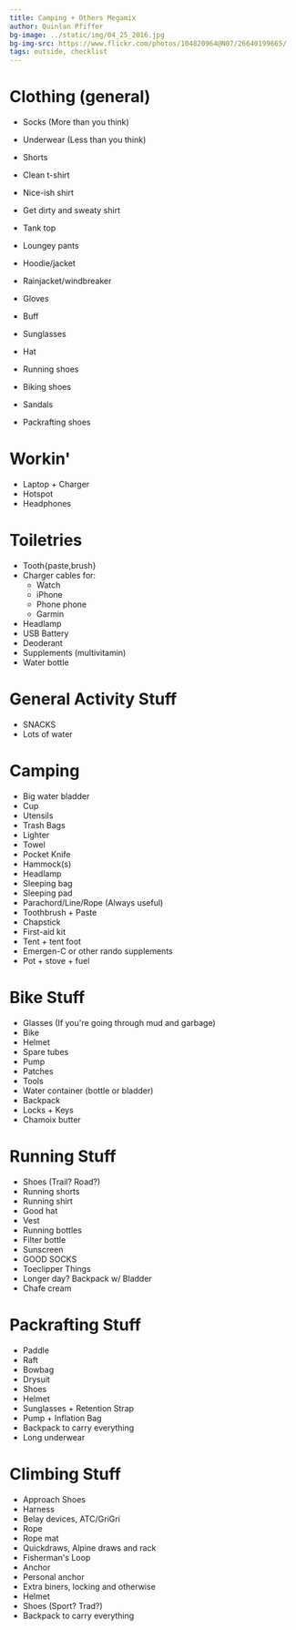 ```yaml
---
title: Camping + Others Megamix
author: Quinlan Pfiffer
bg-image: ../static/img/04_25_2016.jpg
bg-img-src: https://www.flickr.com/photos/104820964@N07/26640199665/
tags: outside, checklist
---
```


Clothing (general)
========
* Socks (More than you think)
* Underwear (Less than you think)
* Shorts
* Clean t-shirt
* Nice-ish shirt
* Get dirty and sweaty shirt
* Tank top
* Loungey pants
* Hoodie/jacket
* Rainjacket/windbreaker

* Gloves
* Buff

* Sunglasses
* Hat

* Running shoes
* Biking shoes
* Sandals
* Packrafting shoes

Workin'
=======
* Laptop + Charger
* Hotspot
* Headphones

Toiletries
==========
* Tooth{paste,brush}
* Charger cables for:
    * Watch
    * iPhone
    * Phone phone
    * Garmin
* Headlamp
* USB Battery
* Deoderant
* Supplements (multivitamin)
* Water bottle

General Activity Stuff
======================
* SNACKS
* Lots of water

Camping
=======
* Big water bladder
* Cup
* Utensils
* Trash Bags
* Lighter
* Towel
* Pocket Knife
* Hammock(s)
* Headlamp
* Sleeping bag
* Sleeping pad
* Parachord/Line/Rope (Always useful)
* Toothbrush + Paste
* Chapstick
* First-aid kit
* Tent + tent foot
* Emergen-C or other rando supplements
* Pot + stove + fuel

Bike Stuff
==========
* Glasses (If you're going through mud and garbage)
* Bike
* Helmet
* Spare tubes
* Pump
* Patches
* Tools
* Water container (bottle or bladder)
* Backpack
* Locks + Keys
* Chamoix butter

Running Stuff
=============
* Shoes (Trail? Road?)
* Running shorts
* Running shirt
* Good hat
* Vest
* Running bottles
* Filter bottle
* Sunscreen
* GOOD SOCKS
* Toeclipper Things
* Longer day? Backpack w/ Bladder
* Chafe cream

Packrafting Stuff
=================
* Paddle
* Raft
* Bowbag
* Drysuit
* Shoes
* Helmet
* Sunglasses + Retention Strap
* Pump + Inflation Bag
* Backpack to carry everything
* Long underwear

Climbing Stuff
==============
* Approach Shoes
* Harness
* Belay devices, ATC/GriGri
* Rope
* Rope mat
* Quickdraws, Alpine draws and rack
* Fisherman's Loop
* Anchor
* Personal anchor
* Extra biners, locking and otherwise
* Helmet
* Shoes (Sport? Trad?)
* Backpack to carry everything
